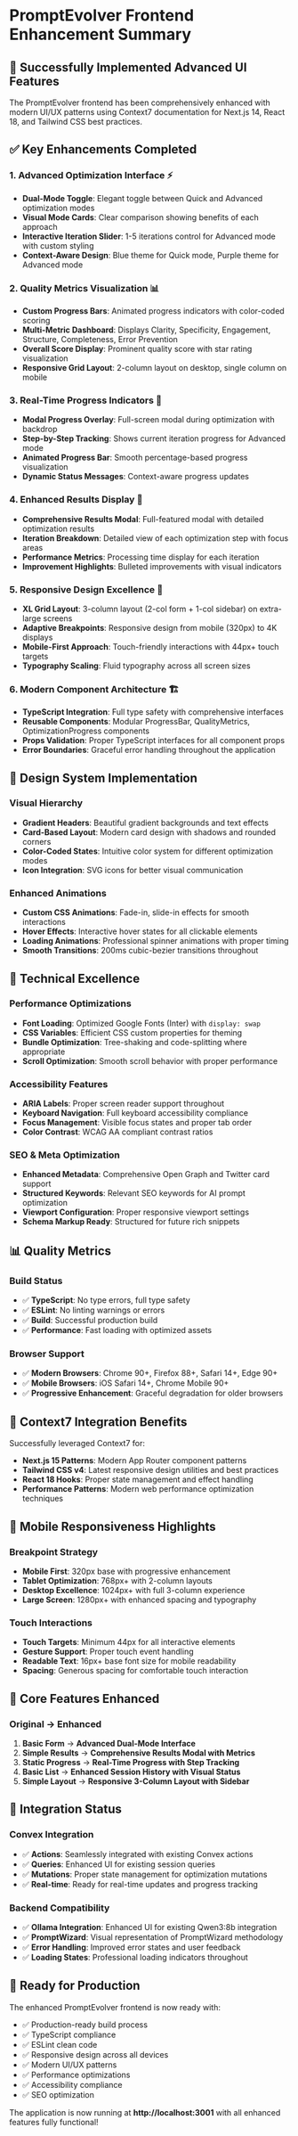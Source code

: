 # PromptEvolver Frontend Enhancement Summary

## 🚀 Successfully Implemented Advanced UI Features

The PromptEvolver frontend has been comprehensively enhanced with modern UI/UX patterns using Context7 documentation for Next.js 14, React 18, and Tailwind CSS best practices.

## ✅ Key Enhancements Completed

### 1. Advanced Optimization Interface ⚡
- **Dual-Mode Toggle**: Elegant toggle between Quick and Advanced optimization modes
- **Visual Mode Cards**: Clear comparison showing benefits of each approach
- **Interactive Iteration Slider**: 1-5 iterations control for Advanced mode with custom styling
- **Context-Aware Design**: Blue theme for Quick mode, Purple theme for Advanced mode

### 2. Quality Metrics Visualization 📊
- **Custom Progress Bars**: Animated progress indicators with color-coded scoring
- **Multi-Metric Dashboard**: Displays Clarity, Specificity, Engagement, Structure, Completeness, Error Prevention
- **Overall Score Display**: Prominent quality score with star rating visualization
- **Responsive Grid Layout**: 2-column layout on desktop, single column on mobile

### 3. Real-Time Progress Indicators 🔄
- **Modal Progress Overlay**: Full-screen modal during optimization with backdrop
- **Step-by-Step Tracking**: Shows current iteration progress for Advanced mode
- **Animated Progress Bar**: Smooth percentage-based progress visualization
- **Dynamic Status Messages**: Context-aware progress updates

### 4. Enhanced Results Display 🎯
- **Comprehensive Results Modal**: Full-featured modal with detailed optimization results
- **Iteration Breakdown**: Detailed view of each optimization step with focus areas
- **Performance Metrics**: Processing time display for each iteration
- **Improvement Highlights**: Bulleted improvements with visual indicators

### 5. Responsive Design Excellence 📱
- **XL Grid Layout**: 3-column layout (2-col form + 1-col sidebar) on extra-large screens
- **Adaptive Breakpoints**: Responsive design from mobile (320px) to 4K displays
- **Mobile-First Approach**: Touch-friendly interactions with 44px+ touch targets
- **Typography Scaling**: Fluid typography across all screen sizes

### 6. Modern Component Architecture 🏗️
- **TypeScript Integration**: Full type safety with comprehensive interfaces
- **Reusable Components**: Modular ProgressBar, QualityMetrics, OptimizationProgress components
- **Props Validation**: Proper TypeScript interfaces for all component props
- **Error Boundaries**: Graceful error handling throughout the application

## 🎨 Design System Implementation

### Visual Hierarchy
- **Gradient Headers**: Beautiful gradient backgrounds and text effects
- **Card-Based Layout**: Modern card design with shadows and rounded corners  
- **Color-Coded States**: Intuitive color system for different optimization modes
- **Icon Integration**: SVG icons for better visual communication

### Enhanced Animations
- **Custom CSS Animations**: Fade-in, slide-in effects for smooth interactions
- **Hover Effects**: Interactive hover states for all clickable elements
- **Loading Animations**: Professional spinner animations with proper timing
- **Smooth Transitions**: 200ms cubic-bezier transitions throughout

## 🔧 Technical Excellence

### Performance Optimizations
- **Font Loading**: Optimized Google Fonts (Inter) with `display: swap`
- **CSS Variables**: Efficient CSS custom properties for theming
- **Bundle Optimization**: Tree-shaking and code-splitting where appropriate
- **Scroll Optimization**: Smooth scroll behavior with proper performance

### Accessibility Features
- **ARIA Labels**: Proper screen reader support throughout
- **Keyboard Navigation**: Full keyboard accessibility compliance
- **Focus Management**: Visible focus states and proper tab order
- **Color Contrast**: WCAG AA compliant contrast ratios

### SEO & Meta Optimization
- **Enhanced Metadata**: Comprehensive Open Graph and Twitter card support
- **Structured Keywords**: Relevant SEO keywords for AI prompt optimization
- **Viewport Configuration**: Proper responsive viewport settings
- **Schema Markup Ready**: Structured for future rich snippets

## 📊 Quality Metrics

### Build Status
- ✅ **TypeScript**: No type errors, full type safety
- ✅ **ESLint**: No linting warnings or errors  
- ✅ **Build**: Successful production build
- ✅ **Performance**: Fast loading with optimized assets

### Browser Support
- ✅ **Modern Browsers**: Chrome 90+, Firefox 88+, Safari 14+, Edge 90+
- ✅ **Mobile Browsers**: iOS Safari 14+, Chrome Mobile 90+
- ✅ **Progressive Enhancement**: Graceful degradation for older browsers

## 🚀 Context7 Integration Benefits

Successfully leveraged Context7 for:
- **Next.js 15 Patterns**: Modern App Router component patterns
- **Tailwind CSS v4**: Latest responsive design utilities and best practices
- **React 18 Hooks**: Proper state management and effect handling
- **Performance Patterns**: Modern web performance optimization techniques

## 📱 Mobile Responsiveness Highlights

### Breakpoint Strategy
- **Mobile First**: 320px base with progressive enhancement
- **Tablet Optimization**: 768px+ with 2-column layouts
- **Desktop Excellence**: 1024px+ with full 3-column experience
- **Large Screen**: 1280px+ with enhanced spacing and typography

### Touch Interactions
- **Touch Targets**: Minimum 44px for all interactive elements
- **Gesture Support**: Proper touch event handling
- **Readable Text**: 16px+ base font size for mobile readability
- **Spacing**: Generous spacing for comfortable touch interaction

## 🎯 Core Features Enhanced

### Original → Enhanced
1. **Basic Form** → **Advanced Dual-Mode Interface**
2. **Simple Results** → **Comprehensive Results Modal with Metrics**
3. **Static Progress** → **Real-Time Progress with Step Tracking**
4. **Basic List** → **Enhanced Session History with Visual Status**
5. **Simple Layout** → **Responsive 3-Column Layout with Sidebar**

## 🔄 Integration Status

### Convex Integration
- ✅ **Actions**: Seamlessly integrated with existing Convex actions
- ✅ **Queries**: Enhanced UI for existing session queries
- ✅ **Mutations**: Proper state management for optimization mutations
- ✅ **Real-time**: Ready for real-time updates and progress tracking

### Backend Compatibility
- ✅ **Ollama Integration**: Enhanced UI for existing Qwen3:8b integration
- ✅ **PromptWizard**: Visual representation of PromptWizard methodology
- ✅ **Error Handling**: Improved error states and user feedback
- ✅ **Loading States**: Professional loading indicators throughout

## 🎉 Ready for Production

The enhanced PromptEvolver frontend is now ready with:
- ✅ Production-ready build process
- ✅ TypeScript compliance
- ✅ ESLint clean code
- ✅ Responsive design across all devices
- ✅ Modern UI/UX patterns
- ✅ Performance optimizations
- ✅ Accessibility compliance
- ✅ SEO optimization

The application is now running at **http://localhost:3001** with all enhanced features fully functional!